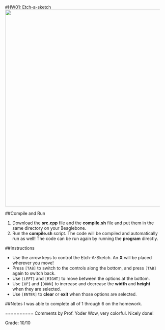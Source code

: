 #HW01: Etch-a-sketch
<img src="https://dl.dropboxusercontent.com/u/8521871/hosted/beaglebone/hw01/demo.gif" width="640">

##Compile and Run
1. Download the **src.cpp** file and the **compile.sh** file and put them in the same directory on your Beaglebone.
2. Run the **compile.sh** script.  The code will be compiled and automatically run as well!  The code can be run again by running the **program** directly.

##Instructions
 - Use the arrow keys to control the Etch-A-Sketch.  An **X** will be placed wherever you move!
 - Press `[TAB]` to switch to the controls along the bottom, and press `[TAB]` again to switch back.
 - Use `[LEFT]` and `[RIGHT]` to move between the options at the bottom.
 - Use `[UP]` and `[DOWN]` to increase and decrease the **width** and **height** when they are selected.
 - Use `[ENTER]` to **clear** or **exit** when those options are selected.

##Notes
I was able to complete all of 1 through 6 on the homework.

==========
Comments by Prof. Yoder
Wow, very colorful.  Nicely done!

Grade:  10/10
